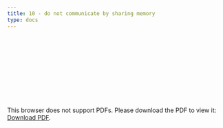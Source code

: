 ```yaml
---
title: 10 - do not communicate by sharing memory
type: docs
---
```


<object data="/episode10.pdf" type="application/pdf" width="700px" height="700px">
    <embed src="/episode10.pdf">
        <p>This browser does not support PDFs. Please download the PDF to view it: <a href="/episode10.pdf">Download PDF</a>.</p>
    </embed>
</object>
